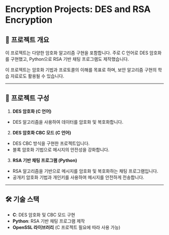 # Encryption Projects: DES and RSA Encryption

## 📜 **프로젝트 개요**

이 프로젝트는 다양한 암호화 알고리즘 구현을 포함합니다. 주로 C 언어로 DES 암호화를 구현했고, Python으로 RSA 기반 채팅 프로그램도 제작했습니다.

이 프로젝트는 암호화 기법과 프로토콜의 이해를 목표로 하며, 보안 알고리즘 구현의 학습 자료로도 활용될 수 있습니다.

---

## 🔹 **프로젝트 구성**

1. **DES 암호화 (C 언어)**
- DES 알고리즘을 사용하여 데이터를 암호화 및 복호화합니다.

2. **DES 암호화 CBC 모드 (C 언어)**
- DES CBC 방식을 구현한 프로젝트입니다.
- 블록 암호화 기법으로 메시지의 안전성을 강화합니다.

3. **RSA 기반 채팅 프로그램 (Python)**
- RSA 알고리즘을 기반으로 메시지를 암호화 및 복호화하는 채팅 프로그램입니다.
- 공개키 암호화 기법과 개인키를 사용하여 메시지를 안전하게 전송합니다.

---

## 🛠️ **기술 스택**

- **C**: DES 암호화 및 CBC 모드 구현
- **Python**: RSA 기반 채팅 프로그램 제작
- **OpenSSL 라이브러리** (C 프로젝트 필요에 따라 사용 가능)